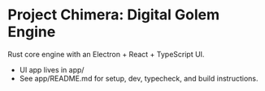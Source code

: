 # Project Chimera: Digital Golem Engine

Rust core engine with an Electron + React + TypeScript UI.

- UI app lives in app/
- See app/README.md for setup, dev, typecheck, and build instructions.
